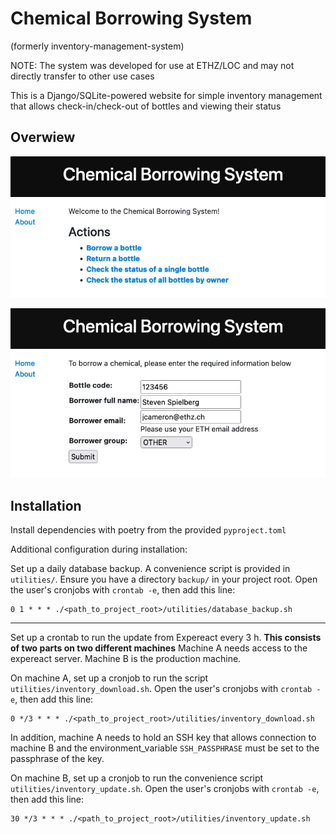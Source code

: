 # Chemical Borrowing System
(formerly inventory-management-system)

NOTE: The system was developed for use at ETHZ/LOC and may not directly transfer to other use cases

This is a Django/SQLite-powered website for simple inventory management that allows check-in/check-out of bottles and viewing their status

## Overwiew
![home page](assets/img/cbs-home.webp)

![checkout screen](assets/img/cbs-borrow.webp)

## Installation

Install dependencies with poetry from the provided `pyproject.toml`

Additional configuration during installation:

Set up a daily database backup. 
  A convenience script is provided in `utilities/`. 
  Ensure you have a directory `backup/` in your project root.
  Open the user's cronjobs with `crontab -e`, then add this line:
```shell
0 1 * * * ./<path_to_project_root>/utilities/database_backup.sh
```
------------
Set up a crontab to run the update from Expereact every 3 h. **This consists of two parts on two different machines**
Machine A needs access to the expereact server. Machine B is the production machine.

On machine A, set up a cronjob to run the script `utilities/inventory_download.sh`.
Open the user's cronjobs with `crontab -e`, then add this line:
```shell
0 */3 * * * ./<path_to_project_root>/utilities/inventory_download.sh
```
In addition, machine A needs to hold an SSH key that allows connection to machine B and
the environment_variable `SSH_PASSPHRASE` must be set to the passphrase of the key.

On machine B, set up a cronjob to run the convenience script `utilities/inventory_update.sh`.
Open the user's cronjobs with `crontab -e`, then add this line:
```shell
30 */3 * * * ./<path_to_project_root>/utilities/inventory_update.sh
```
